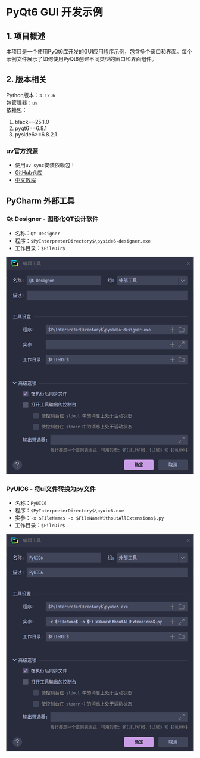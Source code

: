 # PyQt6 GUI 开发示例

## 1. 项目概述

本项目是一个使用PyQt6库开发的GUI应用程序示例，包含多个窗口和界面。每个示例文件展示了如何使用PyQt6创建不同类型的窗口和界面组件。

## 2. 版本相关
Python版本：`3.12.6`   
包管理器：[`uv`](https://juejin.cn/post/7444548883646709796)  
依赖包：  
1. black==25.1.0
2. pyqt6==6.8.1
3. pyside6>=6.8.2.1

### uv官方资源
- 使用`uv sync`安装依赖包！
- [GitHub仓库](https://github.com/astral-sh/uv)  
- [中文教程](https://vra.github.io/2024/03/31/uv-tutorial1/)

## PyCharm 外部工具
### Qt Designer - 图形化QT设计软件
- 名称：`Qt Designer`
- 程序：`$PyInterpreterDirectory$\pyside6-designer.exe`
- 工作目录：`$FileDir$`

![QT_Designer](./images/01_QT_Designer.png)

### PyUIC6 - 将ui文件转换为py文件
- 名称：`PyUIC6`
- 程序：`$PyInterpreterDirectory$\pyuic6.exe`
- 实参：`-x $FileName$ -o $FileNameWithoutAllExtensions$.py`
- 工作目录：`$FileDir$`

![PyUIC6](./images/02_PyUIC6.png)
